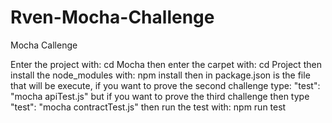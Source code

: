 # Rven-Mocha-Challenge
Mocha Callenge

Enter the project with: cd Mocha
then enter the carpet with: cd Project
then install the node_modules with: npm install
then in package.json is the file that will be execute, if you want to prove the second challenge type:     "test": "mocha apiTest.js"
but if you want to prove the third challenge then type     "test": "mocha contractTest.js"
then run the test with: npm run test

